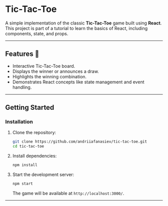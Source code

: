 # Tic-Tac-Toe

A simple implementation of the classic **Tic-Tac-Toe** game built using **React**. This project is part of a tutorial to learn the basics of React, including components, state, and props.

---

## Features 🚀

- Interactive Tic-Tac-Toe board.
- Displays the winner or announces a draw.
- Highlights the winning combination.
- Demonstrates React concepts like state management and event handling.

---

## Getting Started

### Installation

1. Clone the repository:

   ```bash
   git clone https://github.com/andriiafanasiev/tic-tac-toe.git
   cd tic-tac-toe
   ```

2. Install dependencies:

   ```bash
   npm install
   ```

3. Start the development server:
   ```bash
   npm start
   ```
   The game will be available at `http://localhost:3000/`.

---
